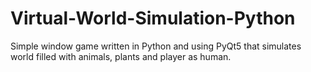 # Virtual-World-Simulation-Python
Simple window game written in Python and using PyQt5 that simulates world filled with animals, plants and player as human.
